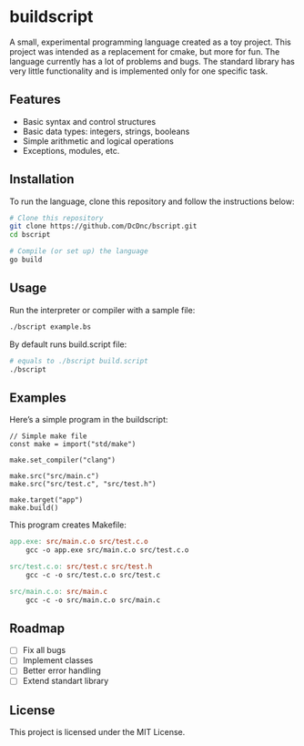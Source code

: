# buildscript

A small, experimental programming language created as a toy project. This project was intended as a replacement for cmake, but more for fun. The language currently has a lot of problems and bugs. The standard library has very little functionality and is implemented only for one specific task.

## Features
- Basic syntax and control structures
- Basic data types: integers, strings, booleans
- Simple arithmetic and logical operations
- Exceptions, modules, etc.

## Installation
To run the language, clone this repository and follow the instructions below:

```bash
# Clone this repository
git clone https://github.com/DcDnc/bscript.git
cd bscript

# Compile (or set up) the language
go build
```

## Usage
Run the interpreter or compiler with a sample file:

```bash
./bscript example.bs
```

By default runs build.script file:

```bash
# equals to ./bscript build.script
./bscript
```

## Examples
Here’s a simple program in the buildscript:

```bscript
// Simple make file
const make = import("std/make")

make.set_compiler("clang")

make.src("src/main.c")
make.src("src/test.c", "src/test.h")

make.target("app")
make.build()
```

This program creates Makefile:

```Makefile
app.exe: src/main.c.o src/test.c.o 
	gcc -o app.exe src/main.c.o src/test.c.o 

src/test.c.o: src/test.c src/test.h 
	gcc -c -o src/test.c.o src/test.c 

src/main.c.o: src/main.c 
	gcc -c -o src/main.c.o src/main.c 
```

## Roadmap
- [ ] Fix all bugs
- [ ] Implement classes
- [ ] Better error handling
- [ ] Extend standart library

## License
This project is licensed under the MIT License.
